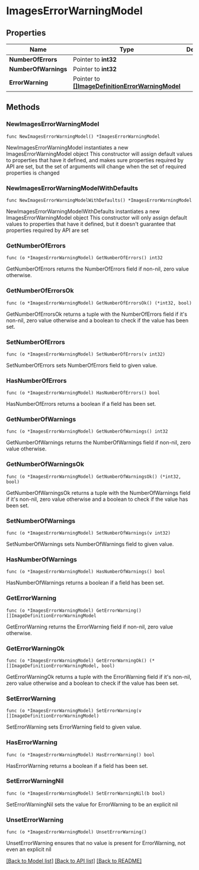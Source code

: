 # ImagesErrorWarningModel

## Properties

Name | Type | Description | Notes
------------ | ------------- | ------------- | -------------
**NumberOfErrors** | Pointer to **int32** |  | [optional] 
**NumberOfWarnings** | Pointer to **int32** |  | [optional] 
**ErrorWarning** | Pointer to [**[]ImageDefinitionErrorWarningModel**](ImageDefinitionErrorWarningModel.md) |  | [optional] 

## Methods

### NewImagesErrorWarningModel

`func NewImagesErrorWarningModel() *ImagesErrorWarningModel`

NewImagesErrorWarningModel instantiates a new ImagesErrorWarningModel object
This constructor will assign default values to properties that have it defined,
and makes sure properties required by API are set, but the set of arguments
will change when the set of required properties is changed

### NewImagesErrorWarningModelWithDefaults

`func NewImagesErrorWarningModelWithDefaults() *ImagesErrorWarningModel`

NewImagesErrorWarningModelWithDefaults instantiates a new ImagesErrorWarningModel object
This constructor will only assign default values to properties that have it defined,
but it doesn't guarantee that properties required by API are set

### GetNumberOfErrors

`func (o *ImagesErrorWarningModel) GetNumberOfErrors() int32`

GetNumberOfErrors returns the NumberOfErrors field if non-nil, zero value otherwise.

### GetNumberOfErrorsOk

`func (o *ImagesErrorWarningModel) GetNumberOfErrorsOk() (*int32, bool)`

GetNumberOfErrorsOk returns a tuple with the NumberOfErrors field if it's non-nil, zero value otherwise
and a boolean to check if the value has been set.

### SetNumberOfErrors

`func (o *ImagesErrorWarningModel) SetNumberOfErrors(v int32)`

SetNumberOfErrors sets NumberOfErrors field to given value.

### HasNumberOfErrors

`func (o *ImagesErrorWarningModel) HasNumberOfErrors() bool`

HasNumberOfErrors returns a boolean if a field has been set.

### GetNumberOfWarnings

`func (o *ImagesErrorWarningModel) GetNumberOfWarnings() int32`

GetNumberOfWarnings returns the NumberOfWarnings field if non-nil, zero value otherwise.

### GetNumberOfWarningsOk

`func (o *ImagesErrorWarningModel) GetNumberOfWarningsOk() (*int32, bool)`

GetNumberOfWarningsOk returns a tuple with the NumberOfWarnings field if it's non-nil, zero value otherwise
and a boolean to check if the value has been set.

### SetNumberOfWarnings

`func (o *ImagesErrorWarningModel) SetNumberOfWarnings(v int32)`

SetNumberOfWarnings sets NumberOfWarnings field to given value.

### HasNumberOfWarnings

`func (o *ImagesErrorWarningModel) HasNumberOfWarnings() bool`

HasNumberOfWarnings returns a boolean if a field has been set.

### GetErrorWarning

`func (o *ImagesErrorWarningModel) GetErrorWarning() []ImageDefinitionErrorWarningModel`

GetErrorWarning returns the ErrorWarning field if non-nil, zero value otherwise.

### GetErrorWarningOk

`func (o *ImagesErrorWarningModel) GetErrorWarningOk() (*[]ImageDefinitionErrorWarningModel, bool)`

GetErrorWarningOk returns a tuple with the ErrorWarning field if it's non-nil, zero value otherwise
and a boolean to check if the value has been set.

### SetErrorWarning

`func (o *ImagesErrorWarningModel) SetErrorWarning(v []ImageDefinitionErrorWarningModel)`

SetErrorWarning sets ErrorWarning field to given value.

### HasErrorWarning

`func (o *ImagesErrorWarningModel) HasErrorWarning() bool`

HasErrorWarning returns a boolean if a field has been set.

### SetErrorWarningNil

`func (o *ImagesErrorWarningModel) SetErrorWarningNil(b bool)`

 SetErrorWarningNil sets the value for ErrorWarning to be an explicit nil

### UnsetErrorWarning
`func (o *ImagesErrorWarningModel) UnsetErrorWarning()`

UnsetErrorWarning ensures that no value is present for ErrorWarning, not even an explicit nil

[[Back to Model list]](../README.md#documentation-for-models) [[Back to API list]](../README.md#documentation-for-api-endpoints) [[Back to README]](../README.md)


